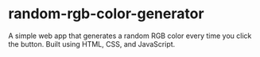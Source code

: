 # random-rgb-color-generator
A simple web app that generates a random RGB color every time you click the button. Built using HTML, CSS, and JavaScript.

